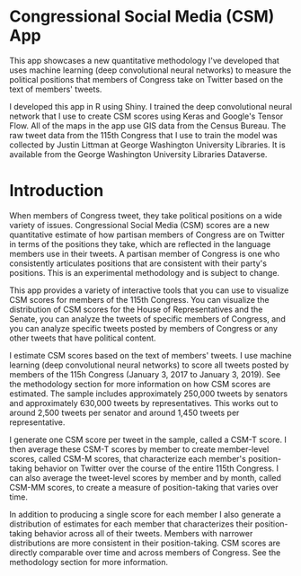# Congressional Social Media (CSM) App

This app showcases a new quantitative methodology I've developed that uses machine learning (deep convolutional neural networks) to measure the political positions that members of Congress take on Twitter based on the text of members' tweets.

I developed this app in R using Shiny. I trained the deep convolutional neural network that I use to create CSM scores using Keras and Google's Tensor Flow. All of the maps in the app use GIS data from the Census Bureau. The raw tweet data from the 115th Congress that I use to train the model was collected by Justin Littman at George Washington University Libraries. It is available from the George Washington University Libraries Dataverse.

# Introduction

When members of Congress tweet, they take political positions on a wide variety of issues. Congressional Social Media (CSM) scores are a new quantitative estimate of how partisan members of Congress are on Twitter in terms of the positions they take, which are reflected in the language members use in their tweets. A partisan member of Congress is one who consistently articulates positions that are consistent with their party's positions. This is an experimental methodology and is subject to change.

This app provides a variety of interactive tools that you can use to visualize CSM scores for members of the 115th Congress. You can visualize the distribution of CSM scores for the House of Representatives and the Senate, you can analyze the tweets of specific members of Congress, and you can analyze specific tweets posted by members of Congress or any other tweets that have political content.

I estimate CSM scores based on the text of members' tweets. I use machine learning (deep convolutional neural networks) to score all tweets posted by members of the 115h Congress (January 3, 2017 to January 3, 2019). See the methodology section for more information on how CSM scores are estimated. The sample includes approximately 250,000 tweets by senators and approximately 630,000 tweets by representatives. This works out to around 2,500 tweets per senator and around 1,450 tweets per representative.

I generate one CSM score per tweet in the sample, called a CSM-T score. I then average these CSM-T scores by member to create member-level scores, called CSM-M scores, that characterize each member's position-taking behavior on Twitter over the course of the entire 115th Congress. I can also average the tweet-level scores by member and by month, called CSM-MM scores, to create a measure of position-taking that varies over time.

In addition to producing a single score for each member I also generate a distribution of estimates for each member that characterizes their position-taking behavior across all of their tweets. Members with narrower distributions are more consistent in their position-taking. CSM scores are directly comparable over time and across members of Congress. See the methodology section for more information.


